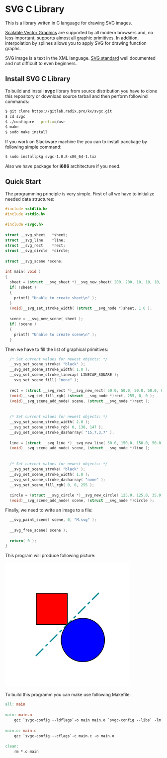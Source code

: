 
# SVG C Library

This is a library writen in C language for drawing SVG images.

[Scalable Vector Graphics](http://www.w3.org/Graphics/SVG/) are supported by all modern browsers and, no less important, supports almost all graphic primitives. In addition, interpolation by splines allows you to apply SVG for drawing function graphs.

SVG image is a text in the XML language. [SVG standard](http://www.w3.org/TR/SVG/) well documented and not difficult to even beginners.

## Install SVG C Library

To build and install **svgc** library from source distribution you have to clone this repository or download source tarball and then perform followind commands:

```Bash
$ git clone https://gitlab.radix.pro/kx/svgc.git
$ cd svgc
$ ./configure --prefix=/usr
$ make
$ sudo make install
```

If you work on Slackware machine the you can to install pacckage by following simple command:

```Bash
$ sudo installpkg svgc-1.0.8-x86_64-1.txz
```

Also we have package for **i686** architecture if you need.


## Quick Start

The programming principle is very simple. First of all we have to initialize needed data structures:

```C
#include <stdlib.h>
#include <stdio.h>

#include <svgc.h>

struct __svg_sheet   *sheet;
struct __svg_line    *line;
struct __svg_rect    *rect;
struct __svg_circle  *circle;

struct __svg_scene *scene;

int main( void )
{
  sheet = (struct __svg_sheet *)__svg_new_sheet( 200, 200, 10, 10, 10, 10 );
  if( !sheet )
  {
    printf( "Unable to create sheet\n" );
  }
  (void)__svg_set_stroke_width( (struct __svg_node *)sheet, 1.0 );

  scene = __svg_new_scene( sheet );
  if( !scene )
  {
    printf( "Unable to create scene\n" );
  }
```

Then we have to fill the list of graphical primitives:

```C
  /* Set current values for newest objects: */
  __svg_set_scene_stroke( "black" );
  __svg_set_scene_stroke_width( 1.0 );
  __svg_set_scene_stroke_linecap( LINECAP_SQUARE );
  __svg_set_scene_fill( "none" );

  rect = (struct __svg_rect *)__svg_new_rect( 50.0, 50.0, 50.0, 50.0, 0, 0 );
  (void)__svg_set_fill_rgb( (struct __svg_node *)rect, 255, 0, 0 );
  (void)__svg_scene_add_node( scene, (struct __svg_node *)rect );


  /* Set current values for newest objects: */
  __svg_set_scene_stroke_width( 2.0 );
  __svg_set_scene_stroke_rgb( 0, 138, 147 );
  __svg_set_scene_stroke_dasharray( "15,7,3,7" );

  line = (struct __svg_line *)__svg_new_line( 50.0, 150.0, 150.0, 50.0 );
  (void)__svg_scene_add_node( scene, (struct __svg_node *)line );


  /* Set current values for newest objects: */
  __svg_set_scene_stroke( "black" );
  __svg_set_scene_stroke_width( 1.0 );
  __svg_set_scene_stroke_dasharray( "none" );
  __svg_set_scene_fill_rgb( 0, 0, 255 );

  circle = (struct __svg_circle *)__svg_new_circle( 125.0, 125.0, 35.0 );
  (void)__svg_scene_add_node( scene, (struct __svg_node *)circle );
```

Finally, we need to write an image to a file:

```C
  __svg_paint_scene( scene, 0, "M.svg" );

  __svg_free_scene( scene );

  return( 0 );
}
```

This program will produce following picture:

![Resulting picture](images/fig-1.svg)

To build this programm you can make use following Makefile:

```Makefile
all: main

main: main.o
	gcc `svgc-config --ldflags`-o main main.o `svgc-config --libs` -lm

main.o: main.c
	gcc `svgc-config --cflags`-c main.c -o main.o

clean:
	rm *.o main
```

